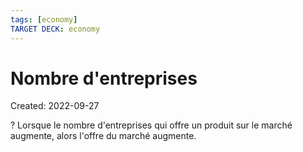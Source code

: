 ```yaml
---
tags: [economy] 
TARGET DECK: economy
---
```

# Nombre d'entreprises
Created: 2022-09-27

?
Lorsque le nombre d'entreprises qui offre un produit sur le marché augmente, alors l'offre du marché augmente.
<!--SR:!2022-11-08,26,250-->